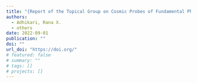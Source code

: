 ```yaml
---
title: "{Report of the Topical Group on Cosmic Probes of Fundamental Physics for for Snowmass 2021}"
authors:
  - Adhikari, Rana X.
  - others
date: 2022-09-01
publication: ""
doi: ""
url_doi: "https://doi.org/"
# featured: false
# summary: ""
# tags: []
# projects: []
---
```

